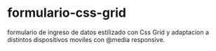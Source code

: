 # formulario-css-grid
formulario de ingreso de datos estilizado con Css Grid y adaptacion a distintos dispositivos moviles con @media responsive.
